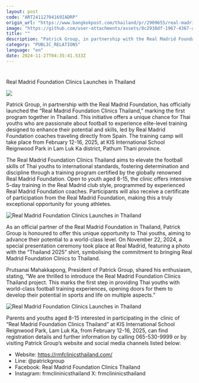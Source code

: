 ```yaml
---
layout: post
code: "ART24112704169IADRP"
origin_url: "https://www.bangkokpost.com/thailand/pr/2909655/real-madrid-foundation-clinics-launches-in-thailand-"
image: "https://github.com/user-attachments/assets/8c2938df-1967-4367-a388-57a2cbf46bf9"
title: ""
description: "Patrick Group, in partnership with the Real Madrid Foundation, has officially launched the “Real Madrid Foundation Clinics Thailand,” marking the first program together in Thailand. This initiative offers a unique chance for Thai youths who are passionate about football to experience elite-level training designed to enhance their potential and skills, led by Real Madrid Foundation coaches traveling directly from Spain. The training camp will take place from February 12-16, 2025, at KIS International School Reignwood Park in Lam Luk Ka district, Pathum Thani province."
category: "PUBLIC_RELATIONS"
language: "en"
date: 2024-11-27T04:35:41.533Z
---
```


# 

Real Madrid Foundation Clinics Launches in Thailand

![](https://github.com/user-attachments/assets/be21e341-ced4-4901-86ff-19a62c43b2c1)

Patrick Group, in partnership with the Real Madrid Foundation, has officially launched the “Real Madrid Foundation Clinics Thailand,” marking the first program together in Thailand. This initiative offers a unique chance for Thai youths who are passionate about football to experience elite-level training designed to enhance their potential and skills, led by Real Madrid Foundation coaches traveling directly from Spain. The training camp will take place from February 12-16, 2025, at KIS International School Reignwood Park in Lam Luk Ka district, Pathum Thani province.

The Real Madrid Foundation Clinics Thailand aims to elevate the football skills of Thai youths to international standards, fostering determination and discipline through a training program certified by the globally renowned Real Madrid Foundation. Open to youth aged 8-15, the clinic offers intensive 5-day training in the Real Madrid club style, programmed by experienced Real Madrid Foundation coaches. Participants will also receive a certificate of participation from the Real Madrid Foundation, making this a truly exceptional opportunity for young athletes. 

![Real Madrid Foundation Clinics Launches in Thailand ](https://github.com/user-attachments/assets/d76b3c06-1e8c-4105-9d61-28d77de77748)

As an official partner of the Real Madrid Foundation in Thailand, Patrick Group is honoured to offer this unique opportunity to Thai youths, aiming to advance their potential to a world-class level. On November 22, 2024, a special presentation ceremony took place at Real Madrid, featuring a photo with the “Thailand 2025” shirt, symbolising the commitment to bringing Real Madrid Foundation Clinics to Thailand. 

Prutsanai Mahakkapong, President of Patrick Group, shared his enthusiasm, stating, “We are thrilled to introduce the Real Madrid Foundation Clinics Thailand project. This marks the first step in providing Thai youths with world-class football training experiences, opening doors for them to develop their potential in sports and life on multiple aspects.” 

![Real Madrid Foundation Clinics Launches in Thailand ](https://github.com/user-attachments/assets/90d40e88-108e-4de4-ac7f-d3bc1997cd1e)

Parents and youths aged 8-15 interested in participating in the  clinic of “Real Madrid Foundation Clinics Thailand” at KIS International School Reignwood Park, Lam Luk Ka, from February 12-16, 2025, can find registration details and further information by calling 065-530-9999 or by visiting Patrick Group’s website and social media channels listed below: 

*   Website: https://rmfclinicsthailand.com/
*   Line: @patrickgroup
*   Facebook: Real Madrid Foundation Clinics Thailand
*   Instagram: frmclininicsthailand X: frmclininicsthailand